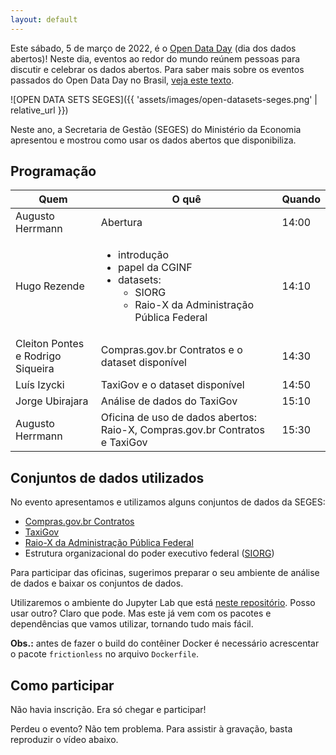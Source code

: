 ```yaml
---
layout: default
---
```


Este sábado, 5 de março de 2022, é o
[Open Data Day](https://opendataday.org/pt_br/) (dia dos dados abertos)!
Neste dia, eventos ao redor do mundo reúnem pessoas para discutir e
celebrar os dados abertos. Para saber mais sobre os eventos passados do
Open Data Day no Brasil,
[veja este texto](https://herrmann.tech/pt/blog/2022/02/23/open-data-day-2022-esta-chegando-conheca-os-anteriores-no-brasil.html).

![OPEN DATA SETS SEGES]({{ 'assets/images/open-datasets-seges.png' | relative_url }})

Neste ano, a Secretaria de Gestão (SEGES) do Ministério da Economia
apresentou e mostrou como usar os dados abertos que disponibiliza.

## Programação

| Quem | O quê | Quando |
|---|---|---|
| Augusto Herrmann | Abertura | 14:00 |
| Hugo Rezende | <ul><li>introdução</li><li>papel da CGINF</li><li>datasets: <ul><li>SIORG</li><li>Raio-X da Administração Pública Federal</li></ul></ul> | 14:10 |
| Cleiton Pontes e Rodrigo Siqueira | Compras.gov.br Contratos e o dataset disponível | 14:30 |
| Luís Izycki | TaxiGov e o dataset disponível | 14:50 |
| Jorge Ubirajara | Análise de dados do TaxiGov | 15:10 |
| Augusto Herrmann | Oficina de uso de dados abertos: Raio-X, Compras.gov.br Contratos e TaxiGov | 15:30 |

## Conjuntos de dados utilizados

No evento apresentamos e utilizamos alguns conjuntos de dados da SEGES:

* [Compras.gov.br Contratos](https://dados.gov.br/dataset/comprasnet-contratos)
* [TaxiGov](https://dados.gov.br/dataset/corridas-do-taxigov)
* [Raio-X da Administração Pública Federal](https://dados.gov.br/dataset/raio-x-da-administracao-publica-federal)
* Estrutura organizacional do poder executivo federal
([SIORG](https://dados.gov.br/dataset/siorg))

Para participar das oficinas, sugerimos preparar o seu ambiente de
análise de dados e baixar os conjuntos de dados.

Utilizaremos o ambiente do Jupyter Lab que está
[neste repositório](https://github.com/augusto-herrmann/docker-jupyter-extensible).
Posso usar outro? Claro que pode. Mas este já vem com os pacotes e
dependências que vamos utilizar, tornando tudo mais fácil.

**Obs.:** antes de fazer o build do contêiner Docker é necessário acrescentar
o pacote `frictionless` no arquivo `Dockerfile`.

## Como participar

Não havia inscrição. Era só chegar e participar!

Perdeu o evento? Não tem problema. Para assistir à gravação, basta
reproduzir o vídeo abaixo.
